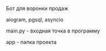 Бот для воронки продаж


aiogram, pgsql, asyncio

main.py - входная точка в программу

app - папка проекта
